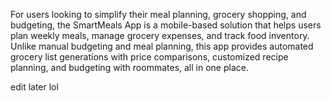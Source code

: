 For users looking to simplify their meal planning, grocery shopping, and budgeting, the SmartMeals App is a mobile-based solution that helps users plan weekly meals, manage grocery expenses, and track food inventory. Unlike manual budgeting and meal planning, this app provides automated grocery list generations with price comparisons, customized recipe planning, and budgeting with roommates, all in one place.

edit later lol
